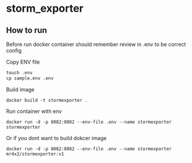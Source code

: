 # storm_exporter

## How to run
Before run docker container should remember review in .env to be correct config

Copy ENV file 
```cmd
touch .env
cp sample.env .env
```

Build image
```commandline
docker build -t stormexporter . 
```

Run container with env
```commandline
docker run -d -p 8082:8082 --env-file .env --name stormexporter stormexporter
```

Or if you dont want to build dokcer image

```commandline
docker run -d -p 8082:8082 --env-file .env --name stormexporter mr4x2/stormexporter:v1
```